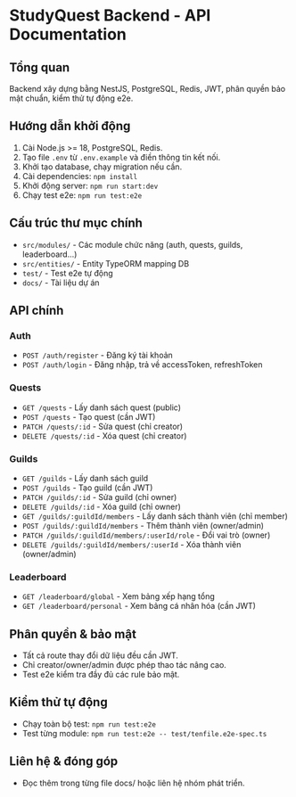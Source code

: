 # StudyQuest Backend - API Documentation

## Tổng quan
Backend xây dựng bằng NestJS, PostgreSQL, Redis, JWT, phân quyền bảo mật chuẩn, kiểm thử tự động e2e.

## Hướng dẫn khởi động
1. Cài Node.js >= 18, PostgreSQL, Redis.
2. Tạo file `.env` từ `.env.example` và điền thông tin kết nối.
3. Khởi tạo database, chạy migration nếu cần.
4. Cài dependencies: `npm install`
5. Khởi động server: `npm run start:dev`
6. Chạy test e2e: `npm run test:e2e`

## Cấu trúc thư mục chính
- `src/modules/` - Các module chức năng (auth, quests, guilds, leaderboard...)
- `src/entities/` - Entity TypeORM mapping DB
- `test/` - Test e2e tự động
- `docs/` - Tài liệu dự án

## API chính
### Auth
- `POST /auth/register` - Đăng ký tài khoản
- `POST /auth/login` - Đăng nhập, trả về accessToken, refreshToken

### Quests
- `GET /quests` - Lấy danh sách quest (public)
- `POST /quests` - Tạo quest (cần JWT)
- `PATCH /quests/:id` - Sửa quest (chỉ creator)
- `DELETE /quests/:id` - Xóa quest (chỉ creator)

### Guilds
- `GET /guilds` - Lấy danh sách guild
- `POST /guilds` - Tạo guild (cần JWT)
- `PATCH /guilds/:id` - Sửa guild (chỉ owner)
- `DELETE /guilds/:id` - Xóa guild (chỉ owner)
- `GET /guilds/:guildId/members` - Lấy danh sách thành viên (chỉ member)
- `POST /guilds/:guildId/members` - Thêm thành viên (owner/admin)
- `PATCH /guilds/:guildId/members/:userId/role` - Đổi vai trò (owner)
- `DELETE /guilds/:guildId/members/:userId` - Xóa thành viên (owner/admin)

### Leaderboard
- `GET /leaderboard/global` - Xem bảng xếp hạng tổng
- `GET /leaderboard/personal` - Xem bảng cá nhân hóa (cần JWT)

## Phân quyền & bảo mật
- Tất cả route thay đổi dữ liệu đều cần JWT.
- Chỉ creator/owner/admin được phép thao tác nâng cao.
- Test e2e kiểm tra đầy đủ các rule bảo mật.

## Kiểm thử tự động
- Chạy toàn bộ test: `npm run test:e2e`
- Test từng module: `npm run test:e2e -- test/tenfile.e2e-spec.ts`

## Liên hệ & đóng góp
- Đọc thêm trong từng file docs/ hoặc liên hệ nhóm phát triển.
